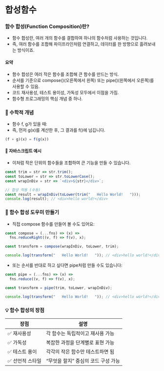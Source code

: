 # 합성함수


### 함수 합성(Function Composition)란?
- 함수 합성란, 여러 개의 함수를 결합하여 하나의 함수처럼 사용하는 것입니다.
- 즉, 여러 함수를 조합해 파이프라인처럼 연결하고, 데이터를 한 방향으로 흘려보내는 방식이죠.

#### 요약
- 함수 합성은 여러 작은 함수를 조합해 큰 함수를 만드는 방식.
- 순서를 기준으로 compose()(오른쪽에서 왼쪽) 또는 pipe()(왼쪽에서 오른쪽)를 사용할 수 있음.
- 코드 재사용성, 테스트 용이성, 가독성 모두에서 이점을 가짐.
- 함수형 프로그래밍의 핵심 개념 중 하나.


### 📌 수학적 개념
- 함수 f, g가 있을 때: 
- 즉, 먼저 g(x)를 계산한 후, 그 결과를 f()에 넘깁니다.
```js
(f ∘ g)(x) = f(g(x))
```

#### 🧪 자바스크립트 예시
- 이처럼 작은 단위의 함수들을 조합하여 큰 기능을 만들 수 있습니다.
```js
const trim = str => str.trim();
const toLower = str => str.toLowerCase();
const wrapInDiv = str => `<div>${str}</div>`;

// 합성 적용 (수동)
const result = wrapInDiv(toLower(trim("   Hello World!   ")));
console.log(result); // <div>hello world!</div>
```


### 🔧 함수 합성 도우미 만들기
- 직접 compose 함수를 만들어 볼 수도 있어요:
```js
const compose = (...fns) => (x) =>
  fns.reduceRight((v, f) => f(v), x);

const transform = compose(wrapInDiv, toLower, trim);

console.log(transform("   Hello World!   ")); // <div>hello world!</div>
```

- 또는 순서를 반대로 하고 싶다면 pipe처럼 만들 수도 있습니다:
```js
const pipe = (...fns) => (x) =>
  fns.reduce((v, f) => f(v), x);

const transform = pipe(trim, toLower, wrapInDiv);

console.log(transform("   Hello World!   ")); // <div>hello world!</div>
```


### 💡 함수 합성의 장점
| 장점             | 설명                                      |
|------------------|-------------------------------------------|
| ✅ 재사용성      | 각 함수는 독립적이고 재사용 가능          |
| ✅ 가독성        | 복잡한 과정을 단계별로 표현 가능          |
| ✅ 테스트 용이   | 각각의 작은 함수만 테스트하면 됨          |
| ✅ 선언적 스타일 | “무엇을 할지” 중심의 코드 구성 가능       |

